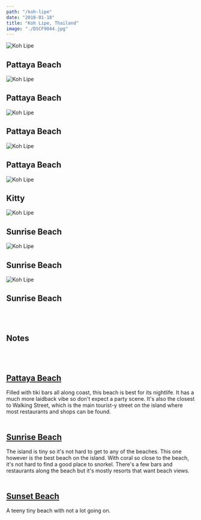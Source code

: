 ```yaml
---
path: "/koh-lipe"
date: "2018-01-18"
title: "Koh Lipe, Thailand"
image: "./DSCF9044.jpg"
---
```


![Koh Lipe](./DSCF9038.jpg)
## Pattaya Beach

![Koh Lipe](./DSCF8988.jpg)
## Pattaya Beach

![Koh Lipe](./DSCF9015.jpg)
## Pattaya Beach

![Koh Lipe](./DSCF9012.jpg)
## Pattaya Beach

![Koh Lipe](./DSCF8974.jpg)
## Kitty

![Koh Lipe](./DSCF9044.jpg)
## Sunrise Beach

![Koh Lipe](./DSCF9077.jpg)
## Sunrise Beach

![Koh Lipe](./DSCF9059.jpg)
## Sunrise Beach

<br></br>
## Notes
<br></br>

## [Pattaya Beach](https://www.google.co.th/maps/place/Pattaya+Beach/@12.9360693,100.8800315,17z/data=!3m1!4b1!4m5!3m4!1s0x31029605af36b5dd:0x4aff93f8a30460a8!8m2!3d12.9360693!4d100.8822202)

Filled with tiki bars all along coast, this beach is best for its nightlife. It has a much more laidback vibe so don't expect a party scene. It's also the closest to Walking Street, which is the main tourist-y street on the island where most restaurants and shops can be found.
<br></br>

## [Sunrise Beach](https://www.google.co.th/maps/place/Sunrise+Beach+Restaurant/@6.4897488,99.3075083,17z/data=!3m1!4b1!4m5!3m4!1s0x304c04cda811b283:0xec4a6ea18cddeb3d!8m2!3d6.4897488!4d99.309697)

The island is tiny so it's not hard to get to any of the beaches. This one however is the best beach on the island. With coral so close to the beach, it's not hard to find a good place to snorkel. There's a few bars and restaurants along the beach but it's mostly resorts that want beach views.
<br></br>

## [Sunset Beach](https://www.google.co.th/maps/place/Sunset+Beach/@6.4923332,99.2982829,17z/data=!3m1!4b1!4m5!3m4!1s0x304c04b56eb78629:0xe2b542baead9f14a!8m2!3d6.4923332!4d99.3004716)

A teeny tiny beach with not a lot going on.


